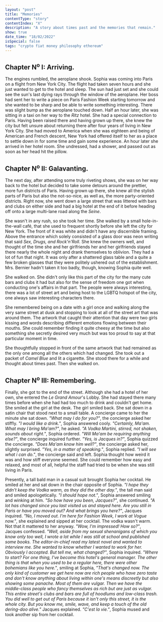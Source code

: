 ```yaml
---
layout: "post"
title: "Memories"
contentType: "story"
contentIndex: "X"
description: "A story about times past and the memories that remain."
show: true
date_time: "18/02/2022"
isSpecial: false
tags: "crypto fiat money philosophy ethereum"
---
```


## Chapter N<sup>o</sup> I: Arriving.

The engines rumbled, the aeroplane shook. Sophia was coming into Paris on a flight from New York City. The flight had taken seven hours and she just wanted to get to the hotel and sleep. The sun had just set and she could see the sun's last dying rays through the window of the aeroplane. Her boss had sent her to write a piece on Paris Fashion Week starting tomorrow and she wanted to be sharp and be able to write something interesting. There was slight bump as the aeroplane touched down. Half an hour later, she was sitting in a taxi on her way to the *Ritz* hotel. She had a special connection to Paris. Having been raised there and having grown up there, she knew the city but felt unsure about returning there after four years of living in New York City. She had moved to America when she was eighteen and being of American and French descent, New York had offered itself to her as a place to settle down in for some time and gain some experience. An hour later she arrived in her hotel room. She undressed, had a shower, and passed out as soon as her head hit the pillow.

## Chapter N<sup>o</sup> II: Galavanting.

The next day, after attending some truly riveting shows, she was on her way back to the hotel but decided to take some detours around the prettier, more fun districts of Paris. Having grown up there, she knew all the stylish parts of Paris but also the not-so-nice, as well as, the more party-oriented districts. Right now, she went down a large street that was littered with bars and clubs on either side and had a big hotel at the end of it before heading off onto a large multi-lane road along the *Seine*.

She wasn't in any rush, so she took her time. She walked by a small hole-in-the-wall café, that she used to frequent shortly before she left the city for New York. The front of it was white and didn't have any discernible framing. Above the entrance which solely consisted of a glass door was neon writing that said *Sex, Drugs, and Rock'n'Roll*. She knew the owners well, and thought of the time she and her girlfriends her and her girlfriends stayed there nearly the whole night and drank themselves to oblivion. They had a lot of fun that night. It was only after a shattered glass table and a quite a few broken glasses that they were politely ushered out of the establishment. Mrs. Bernier hadn't taken it too badly, though, knowing Sophia quite well.

She walked on. She didn't only like this part of the city for the many cute bars and clubs it had but also for the sense of freedom one got when conducting one's affairs in that part. The people were always interesting, there was a lot of street art and being host to the LGBTQ hotspot of the city, one always saw interesting characters there.

She remembered being on a date with a girl once and walking along the very same street at dusk and stopping to look at all of the street art that was around them. The artwork that caught their attention that day were two girls kissing and words describing different emotions flowing between their mouths. She could remember finding it quite cheesy at the time but also something she secretly desired very much but was too proud to say at that particular moment in time.

She thoughtfully stopped in front of the same artwork that had remained as the only one among all the others which had changed.
She took out a packet of *Camel Blue* and lit a cigarette. She stood there for a while and thought about times past. Then she walked on.

## Chapter N<sup>o</sup> III: Remembering.

Finally, she got to the end of the street. Although she had a hotel of her own, she entered the *Le Grand Amour*'s Lobby. She had stayed there many times before when she had had too much to drink and couldn't get home. She smiled at the girl at the desk. The girl smiled back. She sat down in a satin chair that stood next to a small table. A concierge came to her the minute she sat down. *"What may I do for you?"*, the concierge asked her stiffly. *"I would like a drink."*, Sophia answered cooly. *"Certainly, Ma'am. What may I bring Ma'am?"*, he asked. *"A Vodka Martini, stirred, not shaken, sounds about right."*, Sophia ordered. *"Will Ma'am be requiring anything else?"*, the concierge inquired further. *"Yes, is Jacques in?"*, Sophia quizzed the concierge. *"Does Ma'am know him well?"*, the concierge asked her, slightly surprised. *"Yes, in a matter of speaking."*, Sophia replied. *"I will see what i can do."*, the concierge said and left. Sophia thought how weird it was and how stiff everyone seemed. She could remember how easy and relaxed, and most of all, helpful the staff had tried to be when she was still living in Paris.

Presently, a tall bald man in a casual suit brought Sophia her cocktail. He smiled at her and sat down in the chair opposite of Sophia. *"I hope they didn't keep the Vodka warm, as they did the other day."*, the tall man said and smiled apologetically. *"I should hope not."*, Sophia answered smiling and winking at him. *"So how have you been, Jacques?"*, she continued. *"A lot has changed since you last visited us and stayed here. Are you still in Paris or have you moved out? And what brings you here?"*, Jacques inquired. *"No, I moved out. I'm here for Fashion Week, I work at Vogue now."*, she explained and sipped at her cocktail. The vodka wasn't warm. Not that it mattered to her anyway. *"Wow, I'm impressed! How so?"*, Jacques confessed. *"Well, aside from my sexual shenanigans of which you know only too well, I wrote a lot while I was still at school and published some books. The editor-in-chief read my latest novel and wanted to interview me. She wanted to know whether I wanted to work for her. Obviously I accepted. But tell me, what changed?"*, Sophia inquired. *"Where to start? For one thing, I've become this hotel's general manager. The other thing is that when you used to be a regular here, there were other bohemians like you here."*, smiling at Sophia, *"That's changed now. The only kind of customer we get here now are rich people who have zero taste and don't know anything about living within one's means discreetly but also showing some panache. Most of them are vulgar. Then we have the middle-class people who fancy themselves as rich but are just as vulgar. This entire street's clubs and bars are full of hoodlums and low-class trash. You did well to get out of Paris because it isn't only this street, it is the whole city. But you know me, smile, wave, and keep a touch of the old dering-doo alive."* Jacques explained. *"C'est la vie."*, Sophia mused and took another sip from her cocktail.
